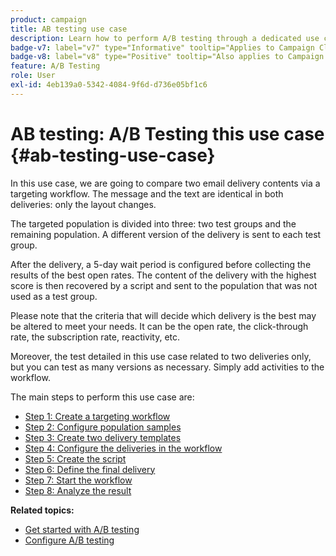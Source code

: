 ```yaml
---
product: campaign
title: AB testing use case
description: Learn how to perform A/B testing through a dedicated use case
badge-v7: label="v7" type="Informative" tooltip="Applies to Campaign Classic v7"
badge-v8: label="v8" type="Positive" tooltip="Also applies to Campaign v8"
feature: A/B Testing
role: User
exl-id: 4eb139a0-5342-4084-9f6d-d736e05bf1c6
---
```

# AB testing: A/B Testing this use case {#ab-testing-use-case}

In this use case, we are going to compare two email delivery contents via a targeting workflow. The message and the text are identical in both deliveries: only the layout changes.

The targeted population is divided into three: two test groups and the remaining population. A different version of the delivery is sent to each test group.

After the delivery, a 5-day wait period is configured before collecting the results of the best open rates. The content of the delivery with the highest score is then recovered by a script and sent to the population that was not used as a test group.

Please note that the criteria that will decide which delivery is the best may be altered to meet your needs. It can be the open rate, the click-through rate, the subscription rate, reactivity, etc.

Moreover, the test detailed in this use case related to two deliveries only, but you can test as many versions as necessary. Simply add activities to the workflow.

The main steps to perform this use case are:

* [Step 1: Create a targeting workflow](a-b-testing-uc-targeting-workflow.md)
* [Step 2: Configure population samples](a-b-testing-uc-population-samples.md)
* [Step 3: Create two delivery templates](a-b-testing-uc-delivery-templates.md)
* [Step 4: Configure the deliveries in the workflow](a-b-testing-uc-configuring-deliveries.md)
* [Step 5: Create the script](a-b-testing-uc-script.md)
* [Step 6: Define the final delivery](a-b-testing-uc-final-delivery.md)
* [Step 7: Start the workflow](a-b-testing-uc-start-workflow.md)
* [Step 8: Analyze the result](a-b-testing-uc-analyzing.md)

**Related topics:**

* [Get started with A/B testing](get-started-a-b-testing.md)
* [Configure A/B testing](configuring-a-b-testing.md)
